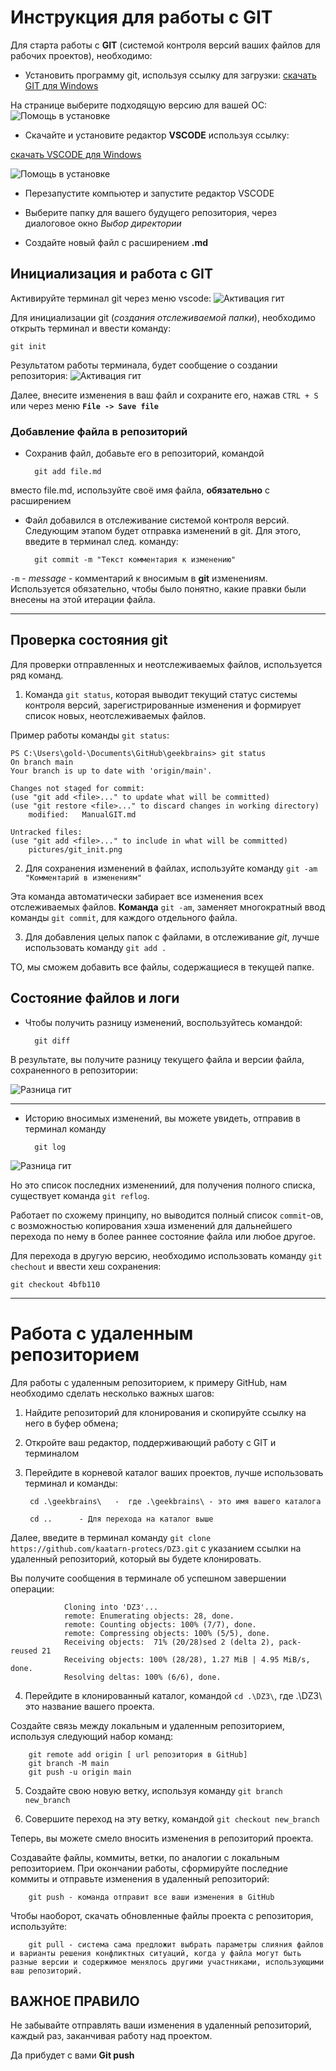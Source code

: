 # Инструкция для работы с GIT

Для старта работы с **GIT** (системой контроля версий ваших файлов для рабочих проектов), необходимо:

* Установить программу git, используя ссылку для загрузки: [скачать GIT для Windows](https://git-scm.com/download/win)

На странице выберите подходящую версию для вашей ОС:
![Помощь в установке](/pictures/download_git.png "Выбор версии GIT")

* Скачайте и установите редактор **VSCODE** используя ссылку:

[скачать VSCODE для Windows](https://code.visualstudio.com)

![Помощь в установке](pictures/download_vscode.png "Выбор версии VSCODE")

* Перезапустите компьютер и запустите редактор VSCODE

* Выберите папку для вашего будущего репозитория, через диалоговое окно *Выбор директории*

* Создайте новый файл с расширением 
**.md**


## Инициализация и работа с GIT

Активируйте терминал git через меню vscode:
![Активация гит](pictures/git_terminal.png "В меню View -> Terminal")

Для инициализации git (*создания отслеживаемой папки*), необходимо открыть терминал и ввести команду:

    git init


Результатом работы терминала, будет сообщение о создании репозитория:
![Активация гит](pictures/git_init.png "Репозиторий активирован!")


Далее, внесите изменения в ваш файл и сохраните его,
нажав `CTRL + S` или через меню **`File -> Save file`**


### Добавление файла в репозиторий

* Сохранив файл, добавьте его в репозиторий, командой

        git add file.md

вместо file.md, используйте своё имя файла, **обязательно** с расширением

* Файл добавился в отслеживание системой контроля версий. Следующим этапом будет отправка изменений в git. Для этого, введите в терминал след. команду:

        git commit -m "Текст комментария к изменению"

`-m` - *message* - комментарий к вносимым в **git** изменениям. Используется обязательно, чтобы было понятно, какие правки были внесены на этой итерации файла.

---

## Проверка состояния git

Для проверки отправленных и неотслеживаемых файлов, используется ряд команд.

1. Команда `git status`, которая выводит текущий статус системы контроля версий, зарегистрированные изменения и формирует список новых, неотслеживаемых файлов.

Пример работы команды `git status`:

    PS C:\Users\gold-\Documents\GitHub\geekbrains> git status
    On branch main
    Your branch is up to date with 'origin/main'.

    Changes not staged for commit:
    (use "git add <file>..." to update what will be committed)
    (use "git restore <file>..." to discard changes in working directory)
        modified:   ManualGIT.md    

    Untracked files:
    (use "git add <file>..." to include in what will be committed)
        pictures/git_init.png

2. Для сохранения изменений в файлах, используйте команду `git -am "Комментарий в изменениям"`

Эта команда автоматически забирает все изменения всех отслеживаемых файлов.
**Команда** `git -am`, заменяет многократный ввод команды `git commit`, для каждого отдельного файла.

3. Для добавления целых папок с файлами, в отслеживание *git*, лучше использовать команду `git add .`

ТО, мы сможем добавить все файлы, содержащиеся в текущей папке.

## Состояние файлов и логи

+ Чтобы получить разницу изменений, воспользуйтесь командой:

        git diff

В результате, вы получите разницу текущего файла и версии файла, сохраненного в репозитории:

![Разница гит](pictures/git_diff.png "Разница изменений")

***

+ Историю вносимых изменений, вы можете увидеть, отправив в терминал команду

        git log

![Разница гит](pictures/git_log.png "Разница изменений")

Но это список последних изменениий, для получения полного списка, существует команда `git reflog`.

Работает по схожему принципу, но выводится полный список `commit`-ов, с возможностью копирования хэша изменений для дальнейшего перехода по нему в более раннее состояние файла или любое другое.

Для перехода в другую версию, необходимо использовать команду `git chechout` и ввести хеш сохранения:

    git checkout 4bfb110

***


# Работа с удаленным репозиторием


Для работы с удаленным репозиторием, к примеру GitHub, нам необходимо сделать несколько важных шагов:

1. Найдите репозиторий для клонирования и скопируйте ссылку на него в буфер обмена;

2. Откройте ваш редактор, поддерживающий работу с GIT и терминалом

3. Перейдите в корневой каталог ваших проектов, лучше использовать терминал и команды:

        cd .\geekbrains\   -  где .\geekbrains\ - это имя вашего каталога

        cd ..      - Для перехода на каталог выше


Далее, введите в терминал команду `git clone https://github.com/kaatarn-protecs/DZ3.git` с указанием ссылки на удаленный репозиторий, который вы будете клонировать.


Вы получите сообщения в терминале об успешном завершении операции:

                Cloning into 'DZ3'...
                remote: Enumerating objects: 28, done.
                remote: Counting objects: 100% (7/7), done.
                remote: Compressing objects: 100% (5/5), done.
                Receiving objects:  71% (20/28)sed 2 (delta 2), pack-reused 21
                Receiving objects: 100% (28/28), 1.27 MiB | 4.95 MiB/s, done.
                Resolving deltas: 100% (6/6), done.


4. Перейдите в клонированный каталог, командой `cd .\DZ3\`, где .\DZ3\ это название вашего проекта.

Создайте связь между локальным и удаленным репозиторием, используя следующий набор команд:

        git remote add origin [ url репозитория в GitHub]
        git branch -M main
        git push -u origin main



5. Создайте свою новую ветку, используя команду `git branch new_branch`

6. Совершите переход на эту ветку, командой `git checkout new_branch`


Теперь, вы можете смело вносить изменения в репозиторий проекта.

Создавайте файлы, коммиты, ветки, по аналогии с локальным репозиторием.
При окончании работы, сформируйте последние коммиты и отправьте изменения в удаленный репозиторий:

        git push - команда отправит все ваши изменения в GitHub

Чтобы наоборот, скачать обновленные файлы проекта с репозитория, используйте:

        git pull - система сама предложит выбрать параметры слияния файлов и варианты решения конфликтных ситуаций, когда у файла могут быть разные версии и содержимое менялось другими участниками, использующими ваш репозиторий.

## ВАЖНОЕ ПРАВИЛО

Не забывайте отправлять ваши изменения в удаленный репозиторий, каждый раз, заканчивая работу над проектом.

Да прибудет с вами **Git push**
